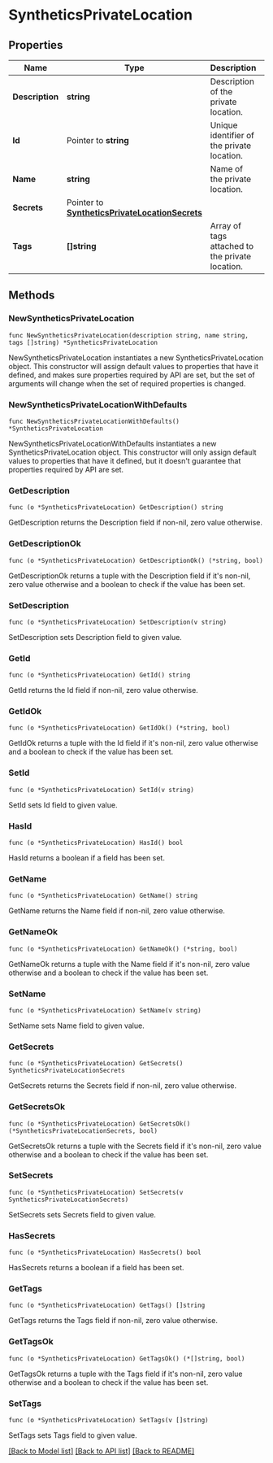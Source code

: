 # SyntheticsPrivateLocation

## Properties

| Name            | Type                                                                                   | Description                                     | Notes                 |
| --------------- | -------------------------------------------------------------------------------------- | ----------------------------------------------- | --------------------- |
| **Description** | **string**                                                                             | Description of the private location.            |
| **Id**          | Pointer to **string**                                                                  | Unique identifier of the private location.      | [optional] [readonly] |
| **Name**        | **string**                                                                             | Name of the private location.                   |
| **Secrets**     | Pointer to [**SyntheticsPrivateLocationSecrets**](SyntheticsPrivateLocationSecrets.md) |                                                 | [optional]            |
| **Tags**        | **[]string**                                                                           | Array of tags attached to the private location. |

## Methods

### NewSyntheticsPrivateLocation

`func NewSyntheticsPrivateLocation(description string, name string, tags []string) *SyntheticsPrivateLocation`

NewSyntheticsPrivateLocation instantiates a new SyntheticsPrivateLocation object.
This constructor will assign default values to properties that have it defined,
and makes sure properties required by API are set, but the set of arguments
will change when the set of required properties is changed.

### NewSyntheticsPrivateLocationWithDefaults

`func NewSyntheticsPrivateLocationWithDefaults() *SyntheticsPrivateLocation`

NewSyntheticsPrivateLocationWithDefaults instantiates a new SyntheticsPrivateLocation object.
This constructor will only assign default values to properties that have it defined,
but it doesn't guarantee that properties required by API are set.

### GetDescription

`func (o *SyntheticsPrivateLocation) GetDescription() string`

GetDescription returns the Description field if non-nil, zero value otherwise.

### GetDescriptionOk

`func (o *SyntheticsPrivateLocation) GetDescriptionOk() (*string, bool)`

GetDescriptionOk returns a tuple with the Description field if it's non-nil, zero value otherwise
and a boolean to check if the value has been set.

### SetDescription

`func (o *SyntheticsPrivateLocation) SetDescription(v string)`

SetDescription sets Description field to given value.

### GetId

`func (o *SyntheticsPrivateLocation) GetId() string`

GetId returns the Id field if non-nil, zero value otherwise.

### GetIdOk

`func (o *SyntheticsPrivateLocation) GetIdOk() (*string, bool)`

GetIdOk returns a tuple with the Id field if it's non-nil, zero value otherwise
and a boolean to check if the value has been set.

### SetId

`func (o *SyntheticsPrivateLocation) SetId(v string)`

SetId sets Id field to given value.

### HasId

`func (o *SyntheticsPrivateLocation) HasId() bool`

HasId returns a boolean if a field has been set.

### GetName

`func (o *SyntheticsPrivateLocation) GetName() string`

GetName returns the Name field if non-nil, zero value otherwise.

### GetNameOk

`func (o *SyntheticsPrivateLocation) GetNameOk() (*string, bool)`

GetNameOk returns a tuple with the Name field if it's non-nil, zero value otherwise
and a boolean to check if the value has been set.

### SetName

`func (o *SyntheticsPrivateLocation) SetName(v string)`

SetName sets Name field to given value.

### GetSecrets

`func (o *SyntheticsPrivateLocation) GetSecrets() SyntheticsPrivateLocationSecrets`

GetSecrets returns the Secrets field if non-nil, zero value otherwise.

### GetSecretsOk

`func (o *SyntheticsPrivateLocation) GetSecretsOk() (*SyntheticsPrivateLocationSecrets, bool)`

GetSecretsOk returns a tuple with the Secrets field if it's non-nil, zero value otherwise
and a boolean to check if the value has been set.

### SetSecrets

`func (o *SyntheticsPrivateLocation) SetSecrets(v SyntheticsPrivateLocationSecrets)`

SetSecrets sets Secrets field to given value.

### HasSecrets

`func (o *SyntheticsPrivateLocation) HasSecrets() bool`

HasSecrets returns a boolean if a field has been set.

### GetTags

`func (o *SyntheticsPrivateLocation) GetTags() []string`

GetTags returns the Tags field if non-nil, zero value otherwise.

### GetTagsOk

`func (o *SyntheticsPrivateLocation) GetTagsOk() (*[]string, bool)`

GetTagsOk returns a tuple with the Tags field if it's non-nil, zero value otherwise
and a boolean to check if the value has been set.

### SetTags

`func (o *SyntheticsPrivateLocation) SetTags(v []string)`

SetTags sets Tags field to given value.

[[Back to Model list]](../README.md#documentation-for-models) [[Back to API list]](../README.md#documentation-for-api-endpoints) [[Back to README]](../README.md)
